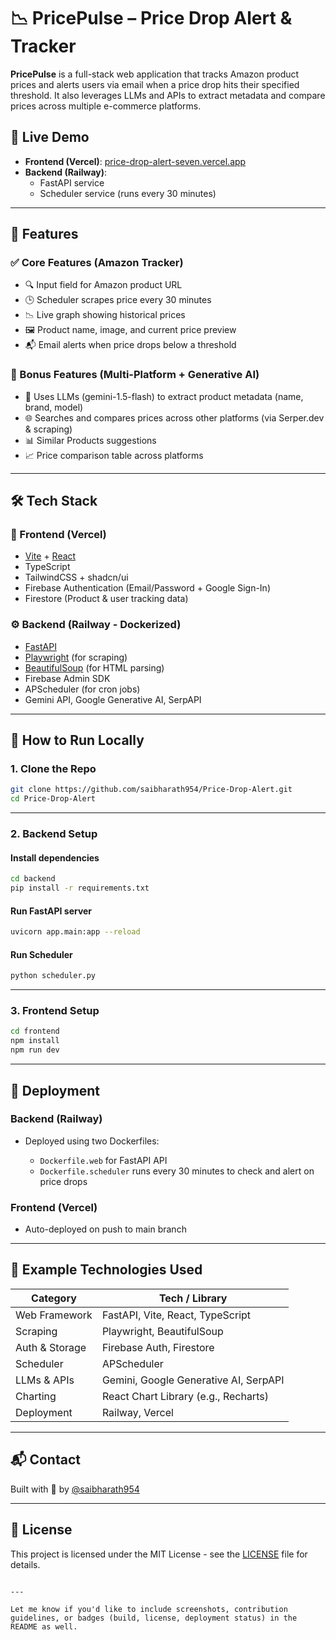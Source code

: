 # 📉 PricePulse – Price Drop Alert & Tracker

**PricePulse** is a full-stack web application that tracks Amazon product prices and alerts users via email when a price drop hits their specified threshold. It also leverages LLMs and APIs to extract metadata and compare prices across multiple e-commerce platforms.

## 🔗 Live Demo

- **Frontend (Vercel)**: [price-drop-alert-seven.vercel.app](https://price-drop-alert-seven.vercel.app/)
- **Backend (Railway)**:
  - FastAPI service
  - Scheduler service (runs every 30 minutes)

---

## 🧠 Features

### ✅ Core Features (Amazon Tracker)
- 🔍 Input field for Amazon product URL
- 🕒 Scheduler scrapes price every 30 minutes
- 📉 Live graph showing historical prices
- 🖼️ Product name, image, and current price preview
- 📬 Email alerts when price drops below a threshold

### 🌟 Bonus Features (Multi-Platform + Generative AI)
- 🧠 Uses LLMs (gemini-1.5-flash) to extract product metadata (name, brand, model)
- 🌐 Searches and compares prices across other platforms (via Serper.dev & scraping)
- 📊 Similar Products suggestions
- 📈 Price comparison table across platforms

---

## 🛠️ Tech Stack

### 🧩 Frontend (Vercel)
- [Vite](https://vitejs.dev/) + [React](https://reactjs.org/)
- TypeScript
- TailwindCSS + shadcn/ui
- Firebase Authentication (Email/Password + Google Sign-In)
- Firestore (Product & user tracking data)

### ⚙️ Backend (Railway - Dockerized)
- [FastAPI](https://fastapi.tiangolo.com/)
- [Playwright](https://playwright.dev/) (for scraping)
- [BeautifulSoup](https://www.crummy.com/software/BeautifulSoup/) (for HTML parsing)
- Firebase Admin SDK
- APScheduler (for cron jobs)
- Gemini API, Google Generative AI, SerpAPI

---

## 🚀 How to Run Locally

### 1. Clone the Repo

```bash
git clone https://github.com/saibharath954/Price-Drop-Alert.git
cd Price-Drop-Alert
````

---

### 2. Backend Setup

#### Install dependencies

```bash
cd backend
pip install -r requirements.txt
```

#### Run FastAPI server

```bash
uvicorn app.main:app --reload
```

#### Run Scheduler

```bash
python scheduler.py
```

---

### 3. Frontend Setup

```bash
cd frontend
npm install
npm run dev
```

---

## 🐳 Deployment

### Backend (Railway)

* Deployed using two Dockerfiles:

  * `Dockerfile.web` for FastAPI API
  * `Dockerfile.scheduler` runs every 30 minutes to check and alert on price drops

### Frontend (Vercel)

* Auto-deployed on push to main branch

---

## 🧪 Example Technologies Used

| Category       | Tech / Library                       |
| -------------- | ------------------------------------ |
| Web Framework  | FastAPI, Vite, React, TypeScript     |
| Scraping       | Playwright, BeautifulSoup            |
| Auth & Storage | Firebase Auth, Firestore             |
| Scheduler      | APScheduler                          |
| LLMs & APIs    | Gemini, Google Generative AI, SerpAPI|
| Charting       | React Chart Library (e.g., Recharts) |
| Deployment     | Railway, Vercel                      |

---

## 📬 Contact

Built with 💙 by [@saibharath954](https://github.com/saibharath954)

---

## 📜 License

This project is licensed under the MIT License - see the [LICENSE](LICENSE) file for details.

```

---

Let me know if you'd like to include screenshots, contribution guidelines, or badges (build, license, deployment status) in the README as well.
```
